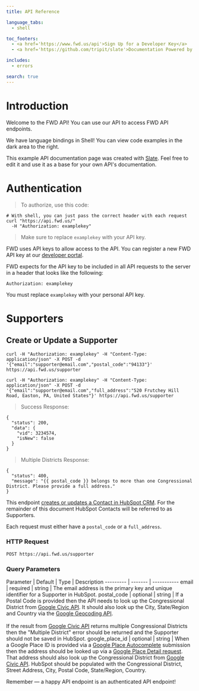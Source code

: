 ```yaml
---
title: API Reference

language_tabs:
  - shell

toc_footers:
  - <a href='https://www.fwd.us/api'>Sign Up for a Developer Key</a>
  - <a href='https://github.com/tripit/slate'>Documentation Powered by Slate</a>

includes:
  - errors

search: true
---
```


# Introduction

Welcome to the FWD API! You can use our API to access FWD API endpoints.

We have language bindings in Shell! You can view code examples in the dark area to the right.

This example API documentation page was created with [Slate](https://github.com/tripit/slate). Feel free to edit it and use it as a base for your own API's documentation.

# Authentication

> To authorize, use this code:


```shell
# With shell, you can just pass the correct header with each request
curl "https://api.fwd.us/"
  -H "Authorization: examplekey"
```

> Make sure to replace `examplekey` with your API key.

FWD uses API keys to allow access to the API. You can register a new FWD API key at our [developer portal](https://www.fwd.us/api).

FWD expects for the API key to be included in all API requests to the server in a header that looks like the following:

`Authorization: examplekey`

<aside class="notice">
You must replace <code>examplekey</code> with your personal API key.
</aside>

# Supporters

## Create or Update a Supporter

```shell
curl -H "Authorization: examplekey" -H "Content-Type: application/json" -X POST -d '{"email":"supporter@email.com","postal_code":"94133"}' https://api.fwd.us/supporter

curl -H "Authorization: examplekey" -H "Content-Type: application/json" -X POST -d '{"email":"supporter@email.com","full_address":"520 Frutchey Hill Road, Easton, PA, United States"}' https://api.fwd.us/supporter
```

> Success Response:

```shell
{
  "status": 200,
  "data": {
    "vid": 3234574,
    "isNew": false
  }
}
```

> Multiple Districts Response:

```shell
{
  "status": 400,
  "message": "{{ postal_code }} belongs to more than one Congressional District. Please provide a full address."
}
```

This endpoint [creates or updates a Contact in HubSpot CRM](https://developers.hubspot.com/docs/methods/contacts/create_or_update). For the remainder of this document HubSpot Contacts will be referred to as Supporters.

Each request must either have a `postal_code` or a `full_address`.

### HTTP Request

`POST https://api.fwd.us/supporter`

### Query Parameters

Parameter | Default | Type | Description
--------- | ------- | -----------
email | required | string | The email address is the primary key and unique identifier for a Supporter in HubSpot.
postal_code | optional | string | If a Postal Code is provided then the API needs to look up the Congressional District from [Google Civic API](https://developers.google.com/civic-information/). It should also look up the City, State/Region and Country via the [Google Geocoding API](https://developers.google.com/maps/documentation/geocoding/start?csw=1).<br /><br />If the result from [Google Civic API](https://developers.google.com/civic-information/) returns multiple Congressional Districts then the "Multiple District" error should be returned and the Supporter should not be saved in HubSpot.
google_place_id | optional | string | When a Google Place ID is provided via a [Google Place Autocomplete](hhttps://developers.google.com/places/web-service/autocomplete) submission then the address should be looked up via a [Google Place Detail request](https://developers.google.com/places/web-service/details#PlaceDetailsRequests). That address should also look up the Congressional District from [Google Civic API](https://developers.google.com/civic-information/). HubSpot should be populated with the Congressional District, Street Address, City, Postal Code, State/Region, Country.

<aside class="success">
Remember — a happy API endpoint is an authenticated API endpoint!
</aside>